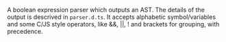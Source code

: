 A boolean expression parser which outputs an AST. The details of the output is descrived in `parser.d.ts`. It accepts alphabetic symbol/variables and some C/JS style operators, like &&, ||, ! and brackets for grouping, with precedence.
